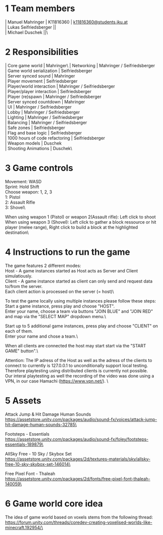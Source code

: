 # 1 Team members

| Manuel Mahringer		| K11816360 | k11816360@students.jku.at\
| Lukas Seifriedsberger ||\
| Michael Duschek		||\


# 2 Responsibilities

| Core game world			| Mahringer\ 
| Networking 				| Mahringer / Seifriedsberger\
| Game world serialization	| Seifriedsberger\
| Server synced sound 		| Mahringer \
| Player movement			| Seifriedsberger\
| Player/world interaction 	| Mahringer / Seifriedsberger\
| Player/player interaction | Seifriedsberger\
| Player (re)spawn			| Mahringer / Seifriedsberger\
| Server synced countdown	| Mahringer \
| UI						| Mahringer / Seifriedsberger\
| Lobby 					| Mahringer / Seifriedsberger		\
| Lighting 					| Mahringer / Seifriedsberger\
| Balancing 				| Mahringer / Seifriedsberger\
| Safe zones 				| Seifriedsberger\
| Flag and base logic		| Seifriedsberger\
| 1000 hours of code refactoring | Seifriedsberger\
| Weapon models				| Duschek\
| Shooting Animations		| Duschek\

# 3 Game controls
Movement: WASD\
Sprint: Hold Shift\
Choose weapon: 1, 2, 3\
1: Pistol\
2: Assault Rifle\
3: Shovel\

When using weapon 1 (Pistol) or weapon 2(Assault rifle): Left click to shoot \
When using weapon 3 (Shovel): Left click to gather a block ressource or hit player (melee range), Right click to build a block at the highlighted destination\

# 4 Instructions to run the game
The game features 2 different  modes: \
Host - A game instances started as Host acts as Server and Client simulatiously. \
Client - A game instance started as client can only send and request data to/from the server.\
Each client action is processed on the server (= host)\

To test the game locally using multiple instances please follow these steps:\
Start a game instance, press play and choose "HOST".\
Enter your name, choose a team via buttons "JOIN BLUE" and "JOIN RED" and map via the "SELECT MAP" dropdown menu.\

Start up to 5 additional game instances, press play and choose "CLIENT" on each of them.\
Enter your name and chose a team.\

When all clients are connected the host may start start via the "START GAME" button".\


Attention: The IP adress of the Host as well as the adress of the clients to connect to currently is 127.0.0.1 to unconditionally support local testing.\
Therefore playtesting using distributed clients is currently not possible.\
Our interal playtesting as well the recording of the video was done using a VPN, in our case Hamachi (https://www.vpn.net/).  \

# 5 Assets
Attack Jump & Hit Damage Human Sounds \
https://assetstore.unity.com/packages/audio/sound-fx/voices/attack-jump-hit-damage-human-sounds-32785\

Footsteps - Essentials\
https://assetstore.unity.com/packages/audio/sound-fx/foley/footsteps-essentials-189879\

AllSky Free - 10 Sky / Skybox Set\
https://assetstore.unity.com/packages/2d/textures-materials/sky/allsky-free-10-sky-skybox-set-146014\

Free Pixel Font - Thaleah\
https://assetstore.unity.com/packages/2d/fonts/free-pixel-font-thaleah-140059\



# 6 Game world core idea
The idea of game world based on voxels stems from the following thread:\
https://forum.unity.com/threads/coredev-creating-voxelised-worlds-like-minecraft.192954/\

